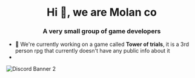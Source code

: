 <h1 align="center">Hi 👋, we are Molan co</h1>
<h3 align="center">A very small group of game developers</h3>

- 🔭 We're currently working on a game called **Tower of trials**, it is a 3rd person rpg that currently doesn't have any public info about it
- 
![Discord Banner 2](https://discordapp.com/api/guilds/1121153785063014600/widget.png?style=banner2)
